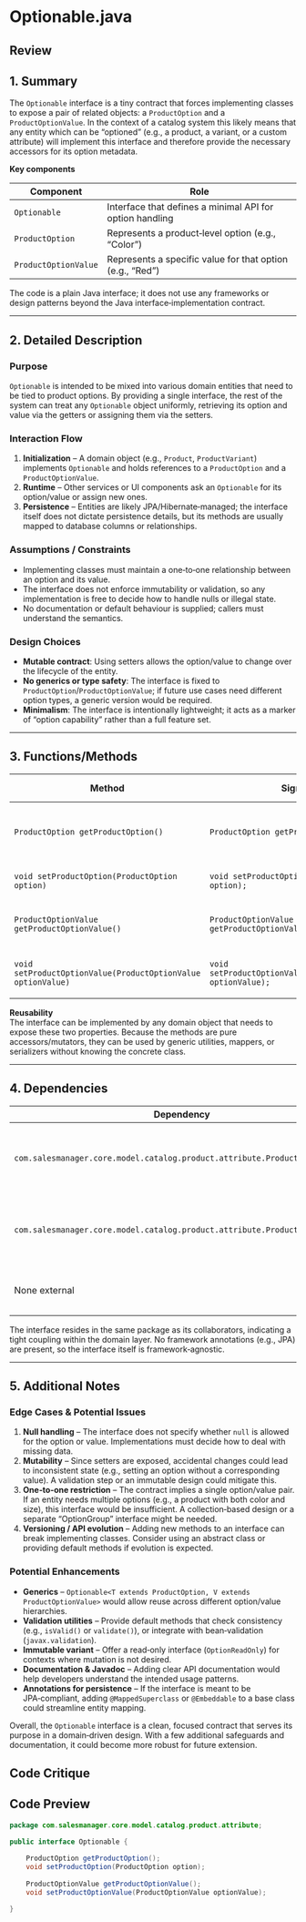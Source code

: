 # Optionable.java

## Review

## 1. Summary  
The `Optionable` interface is a tiny contract that forces implementing classes to expose a pair of related objects: a `ProductOption` and a `ProductOptionValue`.  In the context of a catalog system this likely means that any entity which can be “optioned” (e.g., a product, a variant, or a custom attribute) will implement this interface and therefore provide the necessary accessors for its option metadata.

**Key components**

| Component | Role |
|-----------|------|
| `Optionable` | Interface that defines a minimal API for option handling |
| `ProductOption` | Represents a product‑level option (e.g., “Color”) |
| `ProductOptionValue` | Represents a specific value for that option (e.g., “Red”) |

The code is a plain Java interface; it does not use any frameworks or design patterns beyond the Java interface‑implementation contract.

---

## 2. Detailed Description  
### Purpose  
`Optionable` is intended to be mixed into various domain entities that need to be tied to product options.  By providing a single interface, the rest of the system can treat any `Optionable` object uniformly, retrieving its option and value via the getters or assigning them via the setters.

### Interaction Flow  
1. **Initialization** – A domain object (e.g., `Product`, `ProductVariant`) implements `Optionable` and holds references to a `ProductOption` and a `ProductOptionValue`.  
2. **Runtime** – Other services or UI components ask an `Optionable` for its option/value or assign new ones.  
3. **Persistence** – Entities are likely JPA/Hibernate‑managed; the interface itself does not dictate persistence details, but its methods are usually mapped to database columns or relationships.

### Assumptions / Constraints  
- Implementing classes must maintain a one‑to‑one relationship between an option and its value.  
- The interface does not enforce immutability or validation, so any implementation is free to decide how to handle nulls or illegal state.  
- No documentation or default behaviour is supplied; callers must understand the semantics.

### Design Choices  
- **Mutable contract**: Using setters allows the option/value to change over the lifecycle of the entity.  
- **No generics or type safety**: The interface is fixed to `ProductOption`/`ProductOptionValue`; if future use cases need different option types, a generic version would be required.  
- **Minimalism**: The interface is intentionally lightweight; it acts as a marker of “option capability” rather than a full feature set.

---

## 3. Functions/Methods  

| Method | Signature | Purpose | Inputs | Output | Side Effects |
|--------|-----------|---------|--------|--------|--------------|
| `ProductOption getProductOption()` | `ProductOption getProductOption();` | Retrieves the option associated with this entity. | None | `ProductOption` instance | None |
| `void setProductOption(ProductOption option)` | `void setProductOption(ProductOption option);` | Assigns or updates the option. | `ProductOption` | None | Updates internal state |
| `ProductOptionValue getProductOptionValue()` | `ProductOptionValue getProductOptionValue();` | Retrieves the value of the option. | None | `ProductOptionValue` instance | None |
| `void setProductOptionValue(ProductOptionValue optionValue)` | `void setProductOptionValue(ProductOptionValue optionValue);` | Assigns or updates the option value. | `ProductOptionValue` | None | Updates internal state |

**Reusability**  
The interface can be implemented by any domain object that needs to expose these two properties.  Because the methods are pure accessors/mutators, they can be used by generic utilities, mappers, or serializers without knowing the concrete class.

---

## 4. Dependencies  

| Dependency | Nature | Remarks |
|------------|--------|---------|
| `com.salesmanager.core.model.catalog.product.attribute.ProductOption` | Project class | Likely an entity or value object representing the option type. |
| `com.salesmanager.core.model.catalog.product.attribute.ProductOptionValue` | Project class | Likely an entity or value object representing the specific value. |
| None external | Standard Java | No third‑party libraries are referenced. |

The interface resides in the same package as its collaborators, indicating a tight coupling within the domain layer.  No framework annotations (e.g., JPA) are present, so the interface itself is framework‑agnostic.

---

## 5. Additional Notes  

### Edge Cases & Potential Issues  
1. **Null handling** – The interface does not specify whether `null` is allowed for the option or value. Implementations must decide how to deal with missing data.  
2. **Mutability** – Since setters are exposed, accidental changes could lead to inconsistent state (e.g., setting an option without a corresponding value). A validation step or an immutable design could mitigate this.  
3. **One‑to‑one restriction** – The contract implies a single option/value pair. If an entity needs multiple options (e.g., a product with both color and size), this interface would be insufficient. A collection‑based design or a separate “OptionGroup” interface might be needed.  
4. **Versioning / API evolution** – Adding new methods to an interface can break implementing classes. Consider using an abstract class or providing default methods if evolution is expected.

### Potential Enhancements  
- **Generics** – `Optionable<T extends ProductOption, V extends ProductOptionValue>` would allow reuse across different option/value hierarchies.  
- **Validation utilities** – Provide default methods that check consistency (e.g., `isValid()` or `validate()`), or integrate with bean‑validation (`javax.validation`).  
- **Immutable variant** – Offer a read‑only interface (`OptionReadOnly`) for contexts where mutation is not desired.  
- **Documentation & Javadoc** – Adding clear API documentation would help developers understand the intended usage patterns.  
- **Annotations for persistence** – If the interface is meant to be JPA‑compliant, adding `@MappedSuperclass` or `@Embeddable` to a base class could streamline entity mapping.  

Overall, the `Optionable` interface is a clean, focused contract that serves its purpose in a domain‑driven design.  With a few additional safeguards and documentation, it could become more robust for future extension.

## Code Critique



## Code Preview

```java
package com.salesmanager.core.model.catalog.product.attribute;

public interface Optionable {
	
	ProductOption getProductOption();
	void setProductOption(ProductOption option);
	
	ProductOptionValue getProductOptionValue();
	void setProductOptionValue(ProductOptionValue optionValue);

}



```
